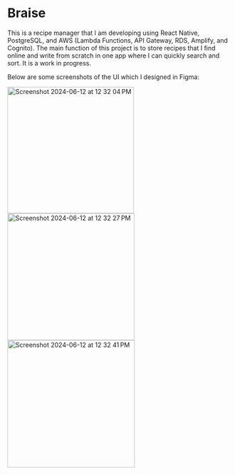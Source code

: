 # Braise

This is a recipe manager that I am developing using React Native, PostgreSQL, and AWS (Lambda Functions, API Gateway, RDS, Amplify, and Cognito). The main function of this project is to store recipes that I find online and write from scratch in one app where I can quickly search and sort. It is a work in progress.

Below are some screenshots of the UI which I designed in Figma:

<img width="284" alt="Screenshot 2024-06-12 at 12 32 04 PM" src="https://github.com/jtcimba/braise/assets/99924051/1975ee51-95bf-430b-95bc-f5f6a27eae47">
<img width="285" alt="Screenshot 2024-06-12 at 12 32 27 PM" src="https://github.com/jtcimba/braise/assets/99924051/0429daac-c670-4c59-ab30-6c857e1796c2">
<img width="286" alt="Screenshot 2024-06-12 at 12 32 41 PM" src="https://github.com/jtcimba/braise/assets/99924051/48b7c208-5567-42e9-847d-1d57cdac9451">

